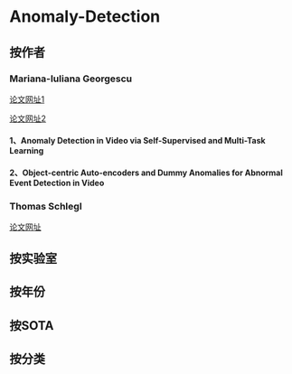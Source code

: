 # Anomaly-Detection
## 按作者
### Mariana-Iuliana Georgescu

[论文网址1](https://scholar.google.com/citations?user=XIAPgbwAAAAJ&hl=ro)

[论文网址2](https://dblp.org/pid/218/6831.html)

#### 1、Anomaly Detection in Video via Self-Supervised and Multi-Task Learning
#### 2、Object-centric Auto-encoders and Dummy Anomalies for Abnormal Event Detection in Video

### Thomas Schlegl
[论文网址](https://scholar.google.at/citations?user=-RiFPWoAAAAJ&hl=en)


## 按实验室

## 按年份

## 按SOTA

## 按分类


